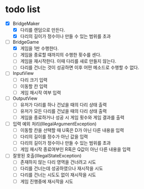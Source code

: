 # todo list

- [x] BridgeMaker
  - [x] 다리를 랜덤으로 만든다.
  - [x] 다리의 길이가 정수이나 만들 수 있는 범위를 초과
- [ ] BridgeGame
  - [x] 게임을 1판 수행한다.
  - [ ] 게임을 종료할 때까지의 수행한 횟수를 센다.
  - [ ] 게임을 재시작한다. 이때 다리를 새로 만들지 않는다.
  - [ ] 다리를 건너는 것이 성공하면 이후 어떤 메소드로 수행할 수 없다.
- [ ] InputView
  - [ ] 다리 크기 입력
  - [ ] 이동할 칸 입력
  - [ ] 게임 재시작 여부 입력
- [ ] OutputView
  - [ ] 유저가 다리를 하나 건넜을 때의 다리 상태 출력
  - [ ] 유저가 모든 다리를 건넜을 때의 다리 상태 출력
  - [ ] 게임을 종료하거나 성공 시 게임 횟수와 게임 결과를 출력
- [ ] 입력 예외 처리(IllegalArgumentException)
  - [ ] 이동할 칸을 선택할 때 U혹은 D가 아닌 다른 내용을 입력
  - [ ] 다리의 길이를 정수가 아닌 값을 입력
  - [ ] 다리의 길이가 정수이나 만들 수 있는 범위를 초과
  - [ ] 게임 재시작 종료여부인 R혹은 Q값이 아닌 다른 내용을 입력
- [ ] 잘못된 호출(IllegalStateException)
  - [ ] 존재하지 않는 다리 영역을 건너려고 시도
  - [ ] 다리를 건너는데 성공하였으나 재시작을 시도
  - [ ] 다리를 건너는 시도도 없이 재시작을 시도
  - [ ] 게임 진행중에 재시작을 시도
